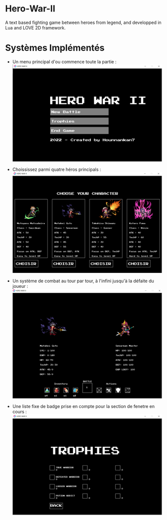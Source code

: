 # Hero-War-II
A text based fighting game between heroes from legend, and developped in Lua and LOVE 2D framework.

# Systèmes Implémentés

+ Un menu principal d'ou commence toute la partie :
![Screenshot](assets/readme_image/menu_principal.PNG)

+ Choississez parmi quatre héros principals :
![Screenshot](assets/readme_image/character_choose.PNG)

+ Un système de combat au tour par tour, à l'infini jusqu'à la défaite du joueur :
![Screenshot](assets/readme_image/battle.PNG)

+ Une liste fixe de badge prise en compte pour la section de fenetre en cours :
![Screenshot](assets/readme_image/trophy.PNG)
